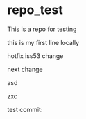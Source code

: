repo_test
=========

This is a repo for testing

this is my first line locally

hotfix
iss53 change

next change

asd

zxc


test commit:

